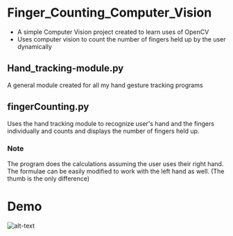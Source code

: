 # Finger_Counting_Computer_Vision
* A simple Computer Vision project created to learn uses of OpenCV
* Uses computer vision to count the number of fingers held up by the user dynamically 

## Hand_tracking-module.py
A general module created for all my hand gesture tracking programs

## fingerCounting.py
Uses the hand tracking module to recognize user's hand and the fingers individually and counts and displays the number of fingers held up.

### Note
The program does the calculations assuming the user uses their right hand. The formulae can be easily modified to work with the left hand as well. (The thumb is the only difference)

# Demo
![alt-text](https://github.com/Rai-Sama/Finger_Counting_Computer_Vision/blob/master/Demo.gif)
